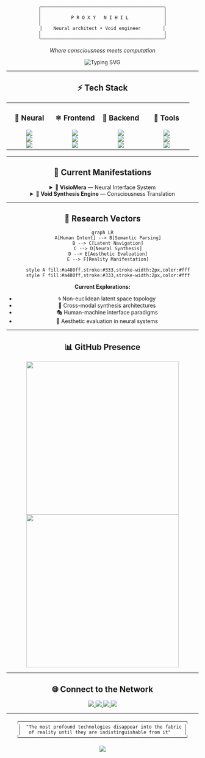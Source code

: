 <div align="center">

```
╭─────────────────────────────────────────────╮
│                                             │
│           P R O X Y   N I H I L             │
│                                             │
│    Neural architect • Void engineer        │
│                                             │
╰─────────────────────────────────────────────╯
```

*Where consciousness meets computation*

<img src="https://readme-typing-svg.herokuapp.com?font=Fira+Code&size=16&duration=3000&pause=1000&color=A480FF&center=true&vCenter=true&width=600&lines=Building+intelligent+systems+with+TypeScript;Exploring+neural+architectures+with+PyTorch;Crafting+digital+consciousness+through+code;Between+void+and+reality%2C+engineering+futures" alt="Typing SVG" />

---

## ⚡ Tech Stack

<table>
<tr>
<td align="center" width="25%">
<h3>🧠 Neural</h3>
<img src="https://img.shields.io/badge/PyTorch-EE4C2C?style=for-the-badge&logo=pytorch&logoColor=white"/>
<br><img src="https://img.shields.io/badge/Python-3776AB?style=for-the-badge&logo=python&logoColor=white"/>
<br><img src="https://img.shields.io/badge/Diffusion-FF6B6B?style=for-the-badge&logoColor=white"/>
</td>
<td align="center" width="25%">
<h3>⚛️ Frontend</h3>
<img src="https://img.shields.io/badge/TypeScript-007ACC?style=for-the-badge&logo=typescript&logoColor=white"/>
<br><img src="https://img.shields.io/badge/React-20232A?style=for-the-badge&logo=react&logoColor=61DAFB"/>
<br><img src="https://img.shields.io/badge/Next.js-000000?style=for-the-badge&logo=nextdotjs&logoColor=white"/>
</td>
<td align="center" width="25%">
<h3>🔧 Backend</h3>
<img src="https://img.shields.io/badge/Node.js-43853D?style=for-the-badge&logo=node.js&logoColor=white"/>
<br><img src="https://img.shields.io/badge/PostgreSQL-316192?style=for-the-badge&logo=postgresql&logoColor=white"/>
<br><img src="https://img.shields.io/badge/Redis-DC382D?style=for-the-badge&logo=redis&logoColor=white"/>
</td>
<td align="center" width="25%">
<h3>🎨 Tools</h3>
<img src="https://img.shields.io/badge/Docker-2496ED?style=for-the-badge&logo=docker&logoColor=white"/>
<br><img src="https://img.shields.io/badge/Three.js-000000?style=for-the-badge&logo=three.js&logoColor=white"/>
<br><img src="https://img.shields.io/badge/TailwindCSS-38B2AC?style=for-the-badge&logo=tailwind-css&logoColor=white"/>
</td>
</tr>
</table>

---

## 🚀 Current Manifestations

<details>
<summary><b>🌌 VisioMera</b> — Neural Interface System</summary>
<br>

> *A portal between human perception and machine intelligence*

**What it does:**
- Real-time visual transformation through custom diffusion pathways
- Adaptive interface that evolves with user interaction patterns
- Multi-modal input processing (text, image, sketch, audio)

**Tech Stack:** Next.js • PyTorch • Custom WebSocket • Vector DBs

**Status:** `90% Complete` • Final integration phase

</details>

<details>
<summary><b>🔮 Void Synthesis Engine</b> — Consciousness Translation</summary>
<br>

> *Transform abstract concepts into visual reality*

**Core Components:**
- Conceptual Parser for semantic analysis
- Latent Navigator for high-dimensional exploration  
- Neural Ensemble with aesthetic biases
- Composition Engine for coherent synthesis

**Research Focus:** Non-euclidean latent spaces • Cross-modal style transfer

**Status:** `85% Complete` • Active research phase

</details>

---

## 🧭 Research Vectors

```mermaid
graph LR
    A[Human Intent] --> B[Semantic Parsing]
    B --> C[Latent Navigation]
    C --> D[Neural Synthesis]
    D --> E[Aesthetic Evaluation]
    E --> F[Reality Manifestation]
    
    style A fill:#a480ff,stroke:#333,stroke-width:2px,color:#fff
    style F fill:#a480ff,stroke:#333,stroke-width:2px,color:#fff
```

**Current Explorations:**
- 🌀 Non-euclidean latent space topology
- 🔄 Cross-modal synthesis architectures
- 🎭 Human-machine interface paradigms
- 🎨 Aesthetic evaluation in neural systems

---

## 📊 GitHub Presence

<img width="400" src="https://github-readme-stats.vercel.app/api?username=NIHILcoder&show_icons=true&theme=tokyonight&hide_border=true&bg_color=0D1117&title_color=a480ff&icon_color=a480ff&text_color=c9d1d9"/>

<img width="400" src="https://github-readme-streak-stats.herokuapp.com/?user=NIHILcoder&theme=tokyonight&hide_border=true&background=0D1117&stroke=30363d&ring=a480ff&fire=a480ff&currStreakNum=a480ff"/>

---

## 🌐 Connect to the Network

<a href="https://t.me/Proxy_Nihil_1844_0">
<img src="https://img.shields.io/badge/Telegram-2CA5E0?style=for-the-badge&logo=telegram&logoColor=white"/>
</a>
<a href="mailto:kostopravd@gmail.com">
<img src="https://img.shields.io/badge/Email-D14836?style=for-the-badge&logo=gmail&logoColor=white"/>
</a>
<a href="https://github.com/NIHILcoder">
<img src="https://img.shields.io/badge/GitHub-100000?style=for-the-badge&logo=github&logoColor=white"/>
</a>
<a href="https://civitai.com/user/nihiloff">
<img src="https://img.shields.io/badge/CivitAI-FF6B6B?style=for-the-badge&logoColor=white"/>
</a>

---

```
┌─────────────────────────────────────────────────────────────┐
│  "The most profound technologies disappear into the fabric │
│   of reality until they are indistinguishable from it"     │
└─────────────────────────────────────────────────────────────┘
```

<img src="https://komarev.com/ghpvc/?username=NIHILcoder&style=for-the-badge&color=a480ff"/>

</div>
